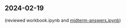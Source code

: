 ## 2024-02-19

(reviewed workbook.ipynb and [midterm-answers.ipynb](https://colab.research.google.com/drive/1abpuum-AoPqiQzY0OH4B1JbEwIW55Z_r?usp=sharing#scrollTo=polL7h_zfZY_))